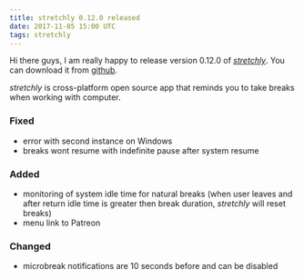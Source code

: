 ```yaml
---
title: stretchly 0.12.0 released
date: 2017-11-05 15:00 UTC
tags: stretchly
---
```


Hi there guys, I am really happy to release version 0.12.0 of [*stretchly*](/stretchly). You can download it from [github](https://github.com/hovancik/stretchly/releases/tag/v0.12.0).

*stretchly* is cross-platform open source app that reminds you to take breaks when working with computer.

### Fixed
- error with second instance on Windows
- breaks wont resume with indefinite pause after system resume

### Added
- monitoring of system idle time for natural breaks (when user leaves and after return idle time is greater then break duration, *stretchly* will reset breaks)
- menu link to Patreon

### Changed
- microbreak notifications are 10 seconds before and can be disabled
